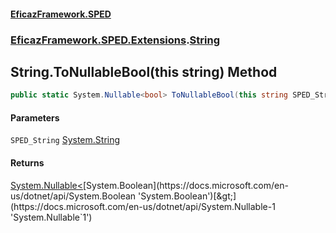 #### [EficazFramework.SPED](EficazFrameworkSPED.md 'EficazFramework SPED')
### [EficazFramework.SPED.Extensions](EficazFramework.SPED.Extensions.md 'EficazFramework.SPED.Extensions').[String](EficazFramework.SPED.Extensions/String.md 'EficazFramework.SPED.Extensions.String')

## String.ToNullableBool(this string) Method

```csharp
public static System.Nullable<bool> ToNullableBool(this string SPED_String);
```
#### Parameters

<a name='EficazFramework.SPED.Extensions.String.ToNullableBool(thisstring).SPED_String'></a>

`SPED_String` [System.String](https://docs.microsoft.com/en-us/dotnet/api/System.String 'System.String')

#### Returns
[System.Nullable&lt;](https://docs.microsoft.com/en-us/dotnet/api/System.Nullable-1 'System.Nullable`1')[System.Boolean](https://docs.microsoft.com/en-us/dotnet/api/System.Boolean 'System.Boolean')[&gt;](https://docs.microsoft.com/en-us/dotnet/api/System.Nullable-1 'System.Nullable`1')